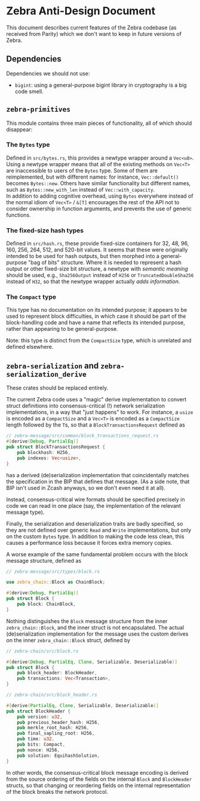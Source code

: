 # Zebra Anti-Design Document

This document describes current features of the Zebra codebase (as received from
Parity) which we don't want to keep in future versions of Zebra.

## Dependencies

Dependencies we should not use:

* `bigint`: using a general-purpose bigint library in cryptography is a big code
  smell.

## `zebra-primitives`

This module contains three main pieces of functionality, all of which should
disappear:

### The `Bytes` type

Defined in `src/bytes.rs`, this provides a newtype wrapper around a `Vec<u8>`.
Using a newtype wrapper means that all of the existing methods on `Vec<T>` are
inaccessible to users of the `Bytes` type.  Some of them are reimplemented, but
with different names: for instance, `Vec::default()` becomes `Bytes::new`.
Others have similar functionality but different names, such as
`Bytes::new_with_len` instead of `Vec::with_capacity`.  
In addition to adding cognitive overhead, using `Bytes` everywhere instead of
the normal idiom of `Vec<T>` / `&[T]` encourages the rest of the API not to
consider ownership in function arguments, and prevents the use of generic
functions.

### The fixed-size hash types

Defined in `src/hash.rs`, these provide fixed-size containers for 32, 48, 96,
160, 256, 264, 512, and 520-bit values.  It seems that these were originally
intended to be used for hash outputs, but then morphed into a general-purpose
"bag of bits" structure.  Where it is needed to represent a hash output or other
fixed-size bit structure, a newtype with *semantic meaning* should be used,
e.g., `Sha256Output` instead of `H256` or `TruncatedDoubleSha256` instead of
`H32`, so that the newtype wrapper actually *adds information*.

### The `Compact` type

This type has no documentation on its intended purpose; it appears to be used
to represent block difficulties, in which case it should be part of the
block-handling code and have a name that reflects its intended purpose, rather
than appearing to be general-purpose.

Note: this type is distinct from the `CompactSize` type, which is unrelated and
defined elsewhere.

## `zebra-serialization` and `zebra-serialization_derive`

These crates should be replaced entirely.

The current Zebra code uses a "magic" derive implementation to convert struct
definitions into consensus-critical (!) network serialization implementations,
in a way that "just happens" to work.  For instance, a `usize` is encoded as a
`CompactSize` and a `Vec<T>` is encoded as a `CompactSize` length followed by
the `T`s, so that a `BlockTransactionsRequest` defined as

```rust
// zebra-message/src/common/block_transactions_request.rs
#[derive(Debug, PartialEq)]
pub struct BlockTransactionsRequest {
    pub blockhash: H256,
    pub indexes: Vec<usize>,
}
```

has a derived (de)serialization implementation that coincidentally matches the
specification in the BIP that defines that message.  (As a side note, that BIP
isn't used in Zcash anyways, so we don't even need it at all).

Instead, consensus-critical wire formats should be specified precisely in code
we can read in one place (say, the implementation of the relevant message type).

Finally, the serialization and deserialization traits are badly specified, so
they are not defined over generic `Read` and `Write` implementations, but only
on the custom `Bytes` type.  In addition to making the code less clean, this
causes a performance loss because it forces extra memory copies.

A worse example of the same fundamental problem occurs with the block message
structure, defined as
```rust
// zebra-message/src/types/block.rs

use zebra_chain::Block as ChainBlock;

#[derive(Debug, PartialEq)]
pub struct Block {
    pub block: ChainBlock,
}
```

Nothing distinguishes the `Block` message structure from the inner
`zebra_chain::Block`, and the inner struct is not encapsulated.  The
actual (de)serialization implementation for the message uses the
custom derives on the inner `zebra_chain::Block` struct, defined by

```rust
// zebra-chain/src/block.rs

#[derive(Debug, PartialEq, Clone, Serializable, Deserializable)]
pub struct Block {
    pub block_header: BlockHeader,
    pub transactions: Vec<Transaction>,
}

// zebra-chain/src/block_header.rs

#[derive(PartialEq, Clone, Serializable, Deserializable)]
pub struct BlockHeader {
    pub version: u32,
    pub previous_header_hash: H256,
    pub merkle_root_hash: H256,
    pub final_sapling_root: H256,
    pub time: u32,
    pub bits: Compact,
    pub nonce: H256,
    pub solution: EquihashSolution,
}
```

In other words, the consensus-critical block message encoding is
derived from the source ordering of the fields on the internal `Block`
and `BlockHeader` structs, so that changing or reordering fields
on the internal representation of the block breaks the network
protocol.


